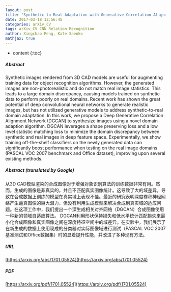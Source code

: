 ```yaml
---
layout: post
title: "Synthetic to Real Adaptation with Generative Correlation Alignment Networks"
date: 2017-03-18 12:56:45
categories: arXiv_CV
tags: arXiv_CV CNN Relation Recognition
author: Xingchao Peng, Kate Saenko
mathjax: true
---
```


* content
{:toc}

##### Abstract
Synthetic images rendered from 3D CAD models are useful for augmenting training data for object recognition algorithms. However, the generated images are non-photorealistic and do not match real image statistics. This leads to a large domain discrepancy, causing models trained on synthetic data to perform poorly on real domains. Recent work has shown the great potential of deep convolutional neural networks to generate realistic images, but has not utilized generative models to address synthetic-to-real domain adaptation. In this work, we propose a Deep Generative Correlation Alignment Network (DGCAN) to synthesize images using a novel domain adaption algorithm. DGCAN leverages a shape preserving loss and a low level statistic matching loss to minimize the domain discrepancy between synthetic and real images in deep feature space. Experimentally, we show training off-the-shelf classifiers on the newly generated data can significantly boost performance when testing on the real image domains (PASCAL VOC 2007 benchmark and Office dataset), improving upon several existing methods.

##### Abstract (translated by Google)
从3D CAD模型渲染的合成图像对于增强对象识别算法的训练数据非常有用。然而，生成的图像是非真实的，并且不匹配真实图像统计。这导致了大的域差异，导致在合成数据上训练的模型在真实域上表现不佳。最近的研究表明深度卷积神经网络产生逼真图像的巨大潜力，但没有利用生成模型来解决合成到真实域的适应问题。在这项工作中，我们提出一个深生成相关对齐网络（DGCAN）合成图像使用一种新的领域自适应算法。 DGCAN利用形状保持损失和低水平统计匹配损失来最小化合成图像和真实图像之间在深度特征空间中的域差异。在实验中，我们展示了在新生成的数据上使用现成的分类器对实际图像域进行测试（PASCAL VOC 2007基准测试和Office数据集）时的显着提升性能，并改进了多种现有方法。

##### URL
[https://arxiv.org/abs/1701.05524](https://arxiv.org/abs/1701.05524)

##### PDF
[https://arxiv.org/pdf/1701.05524](https://arxiv.org/pdf/1701.05524)

